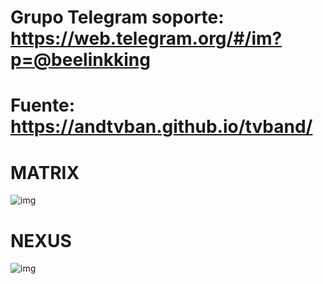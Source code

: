 # Grupo Telegram soporte: https://web.telegram.org/#/im?p=@beelinkking
# Fuente: https://andtvban.github.io/tvband/

# MATRIX
![img](https://i.imgur.com/PfZUhyc.png)

# NEXUS
![img](https://i.imgur.com/cmvc0gK.png)


